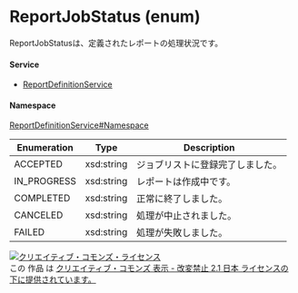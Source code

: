 

# ReportJobStatus (enum)

ReportJobStatusは、定義されたレポートの処理状況です。

#### Service

+ [ReportDefinitionService](../../services/ReportDefinitionService.md)

#### Namespace

[ReportDefinitionService#Namespace](../../services/ReportDefinitionService.md#namespace)

| Enumeration  |       Type       |          Description          |
| ------------ | ---------------- | ----------------------------- |
| ACCEPTED | xsd:string | ジョブリストに登録完了しました。 |
| IN_PROGRESS | xsd:string | レポートは作成中です。 |
| COMPLETED | xsd:string | 正常に終了しました。 |
| CANCELED | xsd:string | 処理が中止されました。 |
| FAILED | xsd:string | 処理が失敗しました。 |

<a rel="license" href="http://creativecommons.org/licenses/by-nd/2.1/jp/"><img alt="クリエイティブ・コモンズ・ライセンス" style="border-width:0" src="https://i.creativecommons.org/l/by-nd/2.1/jp/88x31.png" /></a><br />この 作品 は <a rel="license" href="http://creativecommons.org/licenses/by-nd/2.1/jp/">クリエイティブ・コモンズ 表示 - 改変禁止 2.1 日本 ライセンスの下に提供されています。</a>
